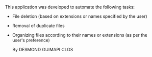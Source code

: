 This application was developed to automate the following tasks:
- File deletion (based on extensions or names specified by the user)
- Removal of duplicate files
- Organizing files according to their names or extensions (as per the user's preference)

  By DESMOND GUIMAPI CLOS
